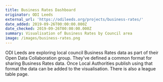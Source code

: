 ```yaml
---
title: Business Rates Dashboard
originator: ODI Leeds
external_url: 'https://odileeds.org/projects/business-rates/'
date_added: 2019-09-26T00:00:00.000Z
date_checked: 2019-09-26T00:00:00.000Z
summary: Visualisation of Business Rates by Council area
image: /images/business-rates.png
---
```

ODI Leeds are exploring local council Business Rates data as part of their Open Data Collaboration group.
They've defined a common format for sharing Business Rates data. Once Local Authorities publish using that format the data
can be added to the visualisation. There is also a league table page.
